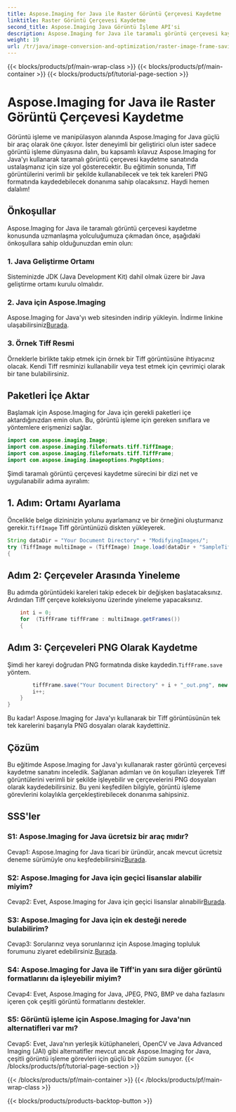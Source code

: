 ```yaml
---
title: Aspose.Imaging for Java ile Raster Görüntü Çerçevesi Kaydetme
linktitle: Raster Görüntü Çerçevesi Kaydetme
second_title: Aspose.Imaging Java Görüntü İşleme API'si
description: Aspose.Imaging for Java ile taramalı görüntü çerçevesi kaydetme sanatında ustalaşın. Tiff görüntülerini etkili bir şekilde işlemeyi ve kareleri ayrı ayrı PNG formatında kaydetmeyi öğrenin.
weight: 19
url: /tr/java/image-conversion-and-optimization/raster-image-frame-saving/
---
```


{{< blocks/products/pf/main-wrap-class >}}
{{< blocks/products/pf/main-container >}}
{{< blocks/products/pf/tutorial-page-section >}}

# Aspose.Imaging for Java ile Raster Görüntü Çerçevesi Kaydetme

Görüntü işleme ve manipülasyon alanında Aspose.Imaging for Java güçlü bir araç olarak öne çıkıyor. İster deneyimli bir geliştirici olun ister sadece görüntü işleme dünyasına dalın, bu kapsamlı kılavuz Aspose.Imaging for Java'yı kullanarak taramalı görüntü çerçevesi kaydetme sanatında ustalaşmanız için size yol gösterecektir. Bu eğitimin sonunda, Tiff görüntülerini verimli bir şekilde kullanabilecek ve tek tek kareleri PNG formatında kaydedebilecek donanıma sahip olacaksınız. Haydi hemen dalalım!

## Önkoşullar

Aspose.Imaging for Java ile taramalı görüntü çerçevesi kaydetme konusunda uzmanlaşma yolculuğumuza çıkmadan önce, aşağıdaki önkoşullara sahip olduğunuzdan emin olun:

### 1. Java Geliştirme Ortamı
Sisteminizde JDK (Java Development Kit) dahil olmak üzere bir Java geliştirme ortamı kurulu olmalıdır.

### 2. Java için Aspose.Imaging
 Aspose.Imaging for Java'yı web sitesinden indirip yükleyin. İndirme linkine ulaşabilirsiniz[Burada](https://releases.aspose.com/imaging/java/).

### 3. Örnek Tiff Resmi
Örneklerle birlikte takip etmek için örnek bir Tiff görüntüsüne ihtiyacınız olacak. Kendi Tiff resminizi kullanabilir veya test etmek için çevrimiçi olarak bir tane bulabilirsiniz.

## Paketleri İçe Aktar

Başlamak için Aspose.Imaging for Java için gerekli paketleri içe aktardığınızdan emin olun. Bu, görüntü işleme için gereken sınıflara ve yöntemlere erişmenizi sağlar.

```java
import com.aspose.imaging.Image;
import com.aspose.imaging.fileformats.tiff.TiffImage;
import com.aspose.imaging.fileformats.tiff.TiffFrame;
import com.aspose.imaging.imageoptions.PngOptions;
```

Şimdi taramalı görüntü çerçevesi kaydetme sürecini bir dizi net ve uygulanabilir adıma ayıralım:

## 1. Adım: Ortamı Ayarlama

 Öncelikle belge dizininizin yolunu ayarlamanız ve bir örneğini oluşturmanız gerekir.`TiffImage` Tiff görüntünüzü diskten yükleyerek.

```java
String dataDir = "Your Document Directory" + "ModifyingImages/";
try (TiffImage multiImage = (TiffImage) Image.load(dataDir + "SampleTiff1.tiff"))
{
```

## Adım 2: Çerçeveler Arasında Yineleme

Bu adımda görüntüdeki kareleri takip edecek bir değişken başlatacaksınız. Ardından Tiff çerçeve koleksiyonu üzerinde yineleme yapacaksınız.

```java
    int i = 0;
    for  (TiffFrame tiffFrame : multiImage.getFrames())
    {
```

## Adım 3: Çerçeveleri PNG Olarak Kaydetme

 Şimdi her kareyi doğrudan PNG formatında diske kaydedin.`TiffFrame.save` yöntem.

```java
        tiffFrame.save("Your Document Directory" + i + "_out.png", new PngOptions());
        i++;
    }
}
```

Bu kadar! Aspose.Imaging for Java'yı kullanarak bir Tiff görüntüsünün tek tek karelerini başarıyla PNG dosyaları olarak kaydettiniz.

## Çözüm

Bu eğitimde Aspose.Imaging for Java'yı kullanarak raster görüntü çerçevesi kaydetme sanatını inceledik. Sağlanan adımları ve ön koşulları izleyerek Tiff görüntülerini verimli bir şekilde işleyebilir ve çerçevelerini PNG dosyaları olarak kaydedebilirsiniz. Bu yeni keşfedilen bilgiyle, görüntü işleme görevlerini kolaylıkla gerçekleştirebilecek donanıma sahipsiniz.

## SSS'ler

### S1: Aspose.Imaging for Java ücretsiz bir araç mıdır?

 Cevap1: Aspose.Imaging for Java ticari bir üründür, ancak mevcut ücretsiz deneme sürümüyle onu keşfedebilirsiniz[Burada](https://releases.aspose.com/).

### S2: Aspose.Imaging for Java için geçici lisanslar alabilir miyim?

 Cevap2: Evet, Aspose.Imaging for Java için geçici lisanslar alınabilir[Burada](https://purchase.aspose.com/temporary-license/).

### S3: Aspose.Imaging for Java için ek desteği nerede bulabilirim?

 Cevap3: Sorularınız veya sorunlarınız için Aspose.Imaging topluluk forumunu ziyaret edebilirsiniz.[Burada](https://forum.aspose.com/).

### S4: Aspose.Imaging for Java ile Tiff'in yanı sıra diğer görüntü formatlarını da işleyebilir miyim?

Cevap4: Evet, Aspose.Imaging for Java, JPEG, PNG, BMP ve daha fazlasını içeren çok çeşitli görüntü formatlarını destekler.

### S5: Görüntü işleme için Aspose.Imaging for Java'nın alternatifleri var mı?

Cevap5: Evet, Java'nın yerleşik kütüphaneleri, OpenCV ve Java Advanced Imaging (JAI) gibi alternatifler mevcut ancak Aspose.Imaging for Java, çeşitli görüntü işleme görevleri için güçlü bir çözüm sunuyor.
{{< /blocks/products/pf/tutorial-page-section >}}

{{< /blocks/products/pf/main-container >}}
{{< /blocks/products/pf/main-wrap-class >}}

{{< blocks/products/products-backtop-button >}}
